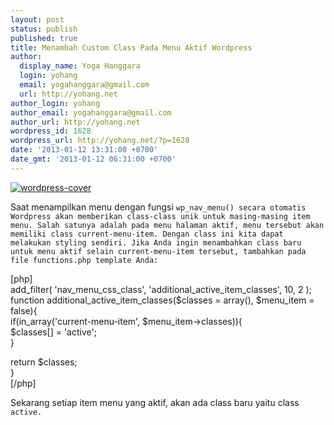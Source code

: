 ```yaml
---
layout: post
status: publish
published: true
title: Menambah Custom Class Pada Menu Aktif Wordpress
author:
  display_name: Yoga Hanggara
  login: yohang
  email: yogahanggara@gmail.com
  url: http://yohang.net
author_login: yohang
author_email: yogahanggara@gmail.com
author_url: http://yohang.net
wordpress_id: 1628
wordpress_url: http://yohang.net/?p=1628
date: '2013-01-12 13:31:00 +0700'
date_gmt: '2013-01-12 06:31:00 +0700'
---
```

[![wordpress-cover](http://yohang.net/wp-content/uploads/wordpress-cover-350x196.jpg)](http://yohang.net/wp-content/uploads/wordpress-cover.jpg)

Saat menampilkan menu dengan fungsi `wp_nav_menu() secara otomatis Wordpress akan memberikan class-class unik untuk masing-masing item menu. Salah satunya adalah pada menu halaman aktif, menu tersebut akan memiliki class current-menu-item. Dengan class ini kita dapat melakukan styling sendiri. Jika Anda ingin menambahkan class baru untuk menu aktif selain current-menu-item tersebut, tambahkan pada file functions.php template Anda:`

[php]  
add\_filter( 'nav\_menu\_css\_class', 'additional\_active\_item\_classes', 10, 2 );  
function additional\_active\_item\_classes($classes = array(), $menu\_item = false){  
 if(in\_array('current-menu-item', $menu\_item->classes)){  
 $classes[] = 'active';  
 }

return $classes;  
}  
[/php]

Sekarang setiap item menu yang aktif, akan ada class baru yaitu class `active.`

